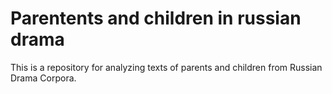 # Parentents and children in russian drama
This is a repository for analyzing texts of parents and children from Russian Drama Corpora. 
